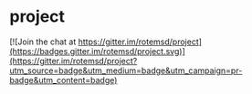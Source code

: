 # project

[![Join the chat at https://gitter.im/rotemsd/project](https://badges.gitter.im/rotemsd/project.svg)](https://gitter.im/rotemsd/project?utm_source=badge&utm_medium=badge&utm_campaign=pr-badge&utm_content=badge)